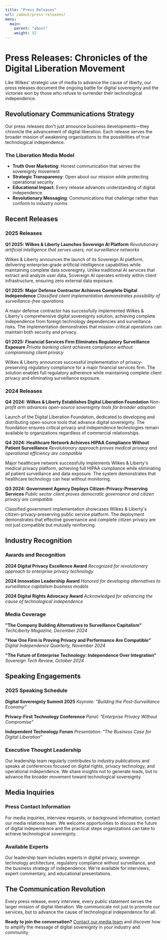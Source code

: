 ```yaml
---
title: "Press Releases"
url: /about/press-releases/
menu:
  main:
    parent: "about"
    weight: 52
---
```


# Press Releases: Chronicles of the Digital Liberation Movement

Like Wilkes' strategic use of media to advance the cause of liberty, our press releases document the ongoing battle for digital sovereignty and the victories won by those who refuse to surrender their technological independence.

## Revolutionary Communications Strategy

Our press releases don't just announce business developments—they chronicle the advancement of digital liberation. Each release serves the broader mission of awakening organizations to the possibilities of true technological independence.

### The Liberation Media Model
- **Truth Over Marketing**: Honest communication that serves the sovereignty movement
- **Strategic Transparency**: Open about our mission while protecting operational security
- **Educational Impact**: Every release advances understanding of digital independence
- **Revolutionary Messaging**: Communications that challenge rather than conform to industry norms

## Recent Releases

### 2025 Releases

**Q1 2025: Wilkes & Liberty Launches Sovereign AI Platform**
*Revolutionary artificial intelligence that serves users, not surveillance networks*

Wilkes & Liberty announces the launch of its Sovereign AI platform, delivering enterprise-grade artificial intelligence capabilities while maintaining complete data sovereignty. Unlike traditional AI services that extract and analyze user data, Sovereign AI operates entirely within client infrastructure, ensuring zero external data exposure.

**Q1 2025: Major Defense Contractor Achieves Complete Digital Independence**
*Classified client implementation demonstrates possibility of surveillance-free operations*

A major defense contractor has successfully implemented Wilkes & Liberty's comprehensive digital sovereignty solution, achieving complete independence from foreign technology dependencies and surveillance risks. The implementation demonstrates that mission-critical operations can maintain both security and privacy.

**Q1 2025: Financial Services Firm Eliminates Regulatory Surveillance Exposure**
*Private banking client achieves compliance without compromising client privacy*

Wilkes & Liberty announces successful implementation of privacy-preserving regulatory compliance for a major financial services firm. The solution enables full regulatory adherence while maintaining complete client privacy and eliminating surveillance exposure.

### 2024 Releases

**Q4 2024: Wilkes & Liberty Establishes Digital Liberation Foundation**
*Non-profit arm advances open-source sovereignty tools for broader adoption*

Launch of the Digital Liberation Foundation, dedicated to developing and distributing open-source tools that advance digital sovereignty. The foundation ensures critical privacy and independence technologies remain available to organizations regardless of commercial relationships.

**Q4 2024: Healthcare Network Achieves HIPAA Compliance Without Patient Surveillance**
*Revolutionary approach proves medical privacy and operational efficiency are compatible*

Major healthcare network successfully implements Wilkes & Liberty's medical privacy platform, achieving full HIPAA compliance while eliminating all patient surveillance and data exposure. The system demonstrates that healthcare technology can heal without monitoring.

**Q3 2024: Government Agency Deploys Citizen-Privacy-Preserving Services**
*Public sector client proves democratic governance and citizen privacy are compatible*

Classified government implementation showcases Wilkes & Liberty's citizen-privacy-preserving public service platform. The deployment demonstrates that effective governance and complete citizen privacy are not just compatible but mutually reinforcing.

## Industry Recognition

### Awards and Recognition

**2024 Digital Privacy Excellence Award**
*Recognized for revolutionary approach to enterprise privacy technology*

**2024 Innovation Leadership Award**
*Honored for developing alternatives to surveillance capitalism business models*

**2024 Digital Rights Advocacy Award**
*Acknowledged for advancing the cause of technological independence*

### Media Coverage

**"The Company Building Alternatives to Surveillance Capitalism"**
*TechLiberty Magazine, December 2024*

**"How One Firm is Proving Privacy and Performance Are Compatible"**
*Digital Independence Quarterly, November 2024*

**"The Future of Enterprise Technology: Independence Over Integration"**
*Sovereign Tech Review, October 2024*

## Speaking Engagements

### 2025 Speaking Schedule

**Digital Sovereignty Summit 2025**
*Keynote: "Building the Post-Surveillance Economy"*

**Privacy-First Technology Conference**
*Panel: "Enterprise Privacy Without Compromise"*

**Independent Technology Forum**
*Presentation: "The Business Case for Digital Liberation"*

### Executive Thought Leadership

Our leadership team regularly contributes to industry publications and speaks at conferences focused on digital rights, privacy technology, and operational independence. We share insights not to generate leads, but to advance the broader movement toward technological sovereignty.

## Media Inquiries

### Press Contact Information

For media inquiries, interview requests, or background information, contact our media relations team. We welcome opportunities to discuss the future of digital independence and the practical steps organizations can take to achieve technological sovereignty.

### Available Experts

Our leadership team includes experts in digital privacy, sovereign technology architecture, regulatory compliance without surveillance, and the business strategy of independence. We're available for interviews, expert commentary, and educational presentations.

## The Communication Revolution

Every press release, every interview, every public statement serves the larger mission of digital liberation. We communicate not just to promote our services, but to advance the cause of technological independence for all.

**Ready to join the conversation?** [Contact our media team](/) and discover how to amplify the message of digital sovereignty in your industry and community.
